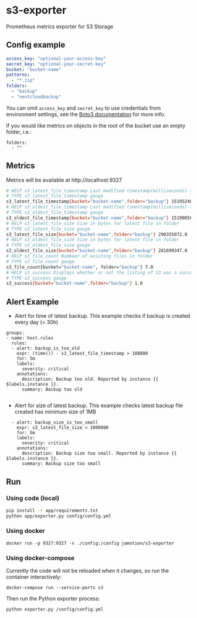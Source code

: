 # s3-exporter

Prometheus metrics exporter for S3 Storage

## Config example

```yml
access_key: "optional-your-access-key"
secret_key: "optional-your-secret-key"
bucket: "bucket-name"
patterns:
  - "*.zip"
folders:
  - "backup"
  - "nextcloudbackup"

```

You can omit `access_key` and `secret_key` to use credentials from
environment settings, see the [Boto3 documentation](https://boto3.amazonaws.com/v1/documentation/api/latest/guide/credentials.html) for more info.

If you would like metrics on objects in the root of the bucket use an empty
folder, i.e.:

```
folders:
  - ""
```

## Metrics

Metrics will be available at http://localhost:9327

```sh
# HELP s3_latest_file_timestamp Last modified timestamp(milliseconds) for latest file in folder
# TYPE s3_latest_file_timestamp gauge
s3_latest_file_timestamp{bucket="bucket-name",folder="backup"} 1519524066157.0
# HELP s3_oldest_file_timestamp Last modified timestamp(milliseconds) for oldest file in folder
# TYPE s3_oldest_file_timestamp gauge
s3_oldest_file_timestamp{bucket="bucket-name",folder="backup"} 1519005663854.0
# HELP s3_latest_file_size Size in bytes for latest file in folder
# TYPE s3_latest_file_size gauge
s3_latest_file_size{bucket="bucket-name",folder="backup"} 290355072.0
# HELP s3_oldest_file_size Size in bytes for latest file in folder
# TYPE s3_oldest_file_size gauge
s3_oldest_file_size{bucket="bucket-name",folder="backup"} 281699347.0
# HELP s3_file_count Numbeer of existing files in folder
# TYPE s3_file_count gauge
s3_file_count{bucket="bucket-name", folder="backup"} 7.0
# HELP s3_success Displays whether or not the listing of S3 was a success
# TYPE s3_success gauge
s3_success{bucket="bucket-name",folder="backup"} 1.0
```

## Alert Example

* Alert for time of latest backup. This example checks if backup is created every day (< 30h)

```
groups:
- name: host.rules
  rules:
  - alert: backup_is_too_old
    expr: (time()) - s3_latest_file_timestamp > 108000
    for: 5m
    labels:
      severity: critical
    annotations:
      description: Backup too old. Reported by instance {{ $labels.instance }}.
      summary: Backup too old


```

* Alert for size of latest backup. This example checks latest backup file created has minimum size of 1MB

```
  - alert: backup_size_is_too_small
    expr: s3_latest_file_size < 1000000
    for: 5m
    labels:
      severity: critical
    annotations:
      description: Backup size too small. Reported by instance {{ $labels.instance }}.
      summary: Backup size too small
```

## Run

### Using code (local)

```sh
pip install -r app/requirements.txt
python app/exporter.py config/config.yml
```

### Using docker

```
docker run -p 9327:9327 -v ./config:/config jamotion/s3-exporter
```

### Using docker-compose

Currently the code will not be reloaded when it changes, so run the container
interactively:

```
docker-compose run --service-ports s3
```

Then run the Python exporter process:

```
python exporter.py /config/config.yml
``` 
